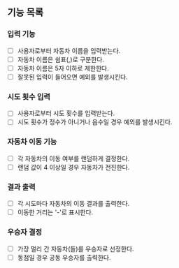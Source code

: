 ## 기능 목록

### 입력 기능
- [ ] 사용자로부터 자동차 이름을 입력받는다.
- [ ] 자동차 이름은 쉼표(,)로 구분한다.
- [ ] 자동차 이름은 5자 이하로 제한한다.
- [ ] 잘못된 입력이 들어오면 예외를 발생시킨다.

### 시도 횟수 입력
- [ ] 사용자로부터 시도 횟수를 입력받는다.
- [ ] 시도 횟수가 정수가 아니거나 음수일 경우 예외를 발생시킨다.

### 자동차 이동 기능
- [ ] 각 자동차의 이동 여부를 랜덤하게 결정한다.
- [ ] 랜덤 값이 4 이상일 경우 자동차가 전진한다.

### 결과 출력
- [ ] 각 시도마다 자동차의 이동 결과를 출력한다.
- [ ] 이동한 거리는 '-'로 표시한다.

### 우승자 결정
- [ ] 가장 멀리 간 자동차(들)를 우승자로 선정한다.
- [ ] 동점일 경우 공동 우승자를 출력한다.
